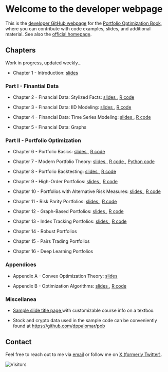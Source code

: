# Welcome to the developer webpage

This is the [developer GitHub webpage](https://github.com/portfoliooptimizationbook) for the [Portfolio Optimization Book](https://bookdown.org/palomar/portfoliooptimizationbook), where you can contribute with code examples, slides, and additional material. See also the [official homepage](https://portfoliooptimizationbook.com).



## Chapters
Work in progress, updated weekly...


- Chapter 1 - Introduction:
  [slides <i class="fas fa-file-pdf"></i>](../slides/slides-intro.pdf)


### Part I - Finantial Data
- Chapter 2 - Financial Data: Stylized Facts:
  [slides <i class="fas fa-file-pdf"></i>](../slides/slides-stylized-facts.pdf), 
  [R code <i class="fab fa-r-project"></i>](../R-code/R-stylized-facts.html)

- Chapter 3 - Financial Data: IID Modeling:
  [slides <i class="fas fa-file-pdf"></i>](../slides/slides-data-iid.pdf),
  [R code <i class="fab fa-r-project"></i>](../R-code/R-data-iid.html)

- Chapter 4 - Financial Data: Time Series Modeling:
  [slides <i class="fas fa-file-pdf"></i>](../slides/slides-data-time-series.pdf),
  [R code <i class="fab fa-r-project"></i>](../R-code/R-data-time-series.html)


- Chapter 5 - Financial Data: Graphs



### Part II - Portfolio Optimization
- Chapter 6 - Portfolio Basics: 
  [slides <i class="fas fa-file-pdf"></i>](../slides/slides-portfolio-basics.pdf),
  [R code <i class="fab fa-r-project"></i>](../R-code/R-portfolio-basics.html)

- Chapter 7 - Modern Portfolio Theory: 
  [slides <i class="fas fa-file-pdf"></i>](../slides/slides-modern-portfolio-theory.pdf),
  [R code <i class="fab fa-r-project"></i>](../R-code/R-modern-portfolio-theory.html), 
  [Python code <i class="fab fa-python"></i>](../python-code/python-portfolio-optim.ipynb)

- Chapter 8 - Portfolio Backtesting: 
  [slides <i class="fas fa-file-pdf"></i>](../slides/slides-backtesting.pdf),
  [R code <i class="fab fa-r-project"></i>](../R-code/R-backtesting.html)

- Chapter 9 - High-Order Portfolios:
  [slides <i class="fas fa-file-pdf"></i>](../slides/slides-high-order-portfolios.pdf),
  [R code <i class="fab fa-r-project"></i>](../R-code/R-high-order-portfolios.html)

- Chapter 10 - Portfolios with Alternative Risk Measures:
  [slides <i class="fas fa-file-pdf"></i>](../slides/slides-alt-risk-portfolios.pdf),
  [R code <i class="fab fa-r-project"></i>](../R-code/R-alt-risk-portfolios.html)

- Chapter 11 - Risk Parity Portfolios:
  [slides <i class="fas fa-file-pdf"></i>](../slides/slides-rpp.pdf),
  [R code <i class="fab fa-r-project"></i>](../R-code/R-rpp.html)

- Chapter 12 - Graph-Based Portfolios:
  [slides <i class="fas fa-file-pdf"></i>](../slides/slides-graph-portfolios.pdf),
  [R code <i class="fab fa-r-project"></i>](../R-code/R-graph-portfolios.html)

- Chapter 13 - Index Tracking Portfolios:
  [slides <i class="fas fa-file-pdf"></i>](../slides/slides-index-tracking.pdf),
  [R code <i class="fab fa-r-project"></i>](../R-code/R-index-tracking.html)

- Chapter 14 - Robust Portfolios

- Chapter 15 - Pairs Trading Portfolios

- Chapter 16 - Deep Learning Portfolios



### Appendices
- Appendix A - Convex Optimization Theory:
  [slides <i class="fas fa-file-pdf"></i>](../slides/slides-convex-optimization-theory.pdf)

- Appendix B - Optimization Algorithms:
  [slides <i class="fas fa-file-pdf"></i>](../slides/slides-optimization-algorithms.pdf), 
  [R code <i class="fab fa-r-project"></i>](../R-code/R-optimization-algorithms.html)


### Miscellanea

- [Sample slide title page <i class="fas fa-file-pdf"></i>](../slides/sample-slides-title-page.pdf) with customizable course info on a textbox.

- Stock and crypto data used in the sample code can be conveniently found at https://github.com/dppalomar/pob



## Contact
Feel free to reach out to me via [email](mailto:daniel.p.palomar@gmail.com) or follow me on [X (formerly Twitter)](https://twitter.com/danielppalomar).

![Visitors](https://visitor-badge.laobi.icu/badge?page_id=portfoliooptimizationbook.com)

